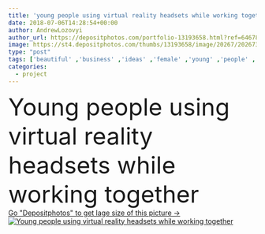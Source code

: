 ```yaml
---
title: 'young people using virtual reality headsets while working together '
date: 2018-07-06T14:28:54+00:00
author: AndrewLozovyi
author_url: https://depositphotos.com/portfolio-13193658.html?ref=64678756
image: https://st4.depositphotos.com/thumbs/13193658/image/20267/202673006/api_thumb_450.jpg?forcejpeg=true
type: "post"
tags: ['beautiful' ,'business' ,'ideas' ,'female' ,'young' ,'people' ,'success' ,'caucasian' ,'male' ,'modern' ,'Men' ,'corporate' ,'office' ,'woman' ,'electronics' ,'working' ,'development' ,'work' ,'together' ,'indoors' ,'project' ,'using' ,'strategy' ,'attractive' ,'casual' ,'team' ,'handsome' ,'teamwork' ,'workplace' ,'workspace' ,'management' ,'colleagues' ,'laptops' ,'coworkers' ,'gadgets' ,'startup' ,'vr' ,'professional occupation' ,'start up' ,'coffee to go' ,'digital devices' ,'virtual reality headsets' ]
categories: 
  - project
---
```

<div aling="center">
            <font size="60"> Young people using virtual reality headsets while working together</font>   
</div>
<div>
    <a href='https://st4.depositphotos.com/thumbs/13193658/image/20267/202673006/api_thumb_450.jpg?forcejpeg=true?ref=64678756' target=_blank > Go "Depositphotos" to get lage size of this picture ->
        <img href='https://st4.depositphotos.com/thumbs/13193658/image/20267/202673006/api_thumb_450.jpg?forcejpeg=true?ref=64678756' src='https://st4.depositphotos.com/13193658/20267/i/950/depositphotos_202673006-stock-photo-young-people-using-virtual-reality.jpg?forcejpeg=true' alt='Young people using virtual reality headsets while working together' >
    </a>
</div>
